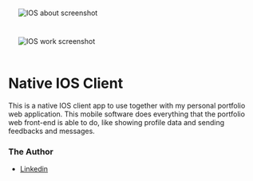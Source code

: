 <div>
<div style="display:inline-block;width:50%;padding:20px"><img alt="IOS about screenshot" src="https://user-images.githubusercontent.com/10522495/53538232-8e431f80-3aeb-11e9-97de-8796794a08df.png"></div>

<div style="display:inline-block;width:50%;padding:20px"><img alt="IOS work screenshot" src="https://user-images.githubusercontent.com/10522495/53538236-90a57980-3aeb-11e9-8cc8-4fbcaa2ff41d.png"></div>
</div>

# Native IOS Client
This is a native IOS client app to use together with my personal portfolio web application. This mobile software does everything that the portfolio web front-end is able to do, like showing profile data and sending feedbacks and messages. 

### The Author
* [Linkedin](https://www.linkedin.com/in/wilton-gomes-da-costa-júnior-76334b91/?locale=en_US)
